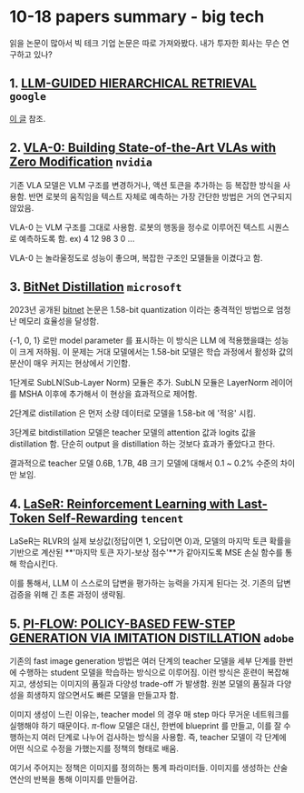 
# 10-18 papers summary - big tech

읽을 논문이 많아서 빅 테크 기업 논문은 따로 가져와봤다. 내가 투자한 회사는 무슨 연구하고 있나?

## 1. [LLM-GUIDED HIERARCHICAL RETRIEVAL](https://arxiv.org/pdf/2510.13217) `google`

[이 글](/docs/tasks/retrieval/lattice.md) 참조.

## 2. [VLA-0: Building State-of-the-Art VLAs with Zero Modification](https://arxiv.org/pdf/2510.13054) `nvidia`

기존 VLA 모델은 VLM 구조를 변경하거나, 액션 토큰을 추가하는 등 복잡한 방식을 사용함. 반면 로봇의 움직임을 텍스트 자체로 예측하는 가장 간단한 방법은 거의 연구되지 않았음.

VLA-0 는 VLM 구조를 그대로 사용함. 로봇의 행동을 정수로 이루어진 텍스트 시퀀스로 예측하도록 함. ex) 4 12 98 3 0 ...

VLA-0 는 놀라울정도로 성능이 좋으며, 복잡한 구조인 모델들을 이겼다고 함. 

## 3. [BitNet Distillation](https://arxiv.org/pdf/2510.13998) `microsoft`

2023년 공개된 [bitnet](https://arxiv.org/pdf/2310.11453) 논문은 1.58-bit quantization 이라는 충격적인 방법으로 엄청난 메모리 효율성을 달성함.

{-1, 0, 1} 로만 model parameter 를 표시하는 이 방식은 LLM 에 적용했을떄는 성능이 크게 저하됨. 이 문제는 거대 모델에서는 1.58-bit 모델은 학습 과정에서 활성화 값의 분산이 매우 커지는 현상에서 기인함.

1단계로 SubLN(Sub-Layer Norm) 모듈은 추가. SubLN 모듈은 LayerNorm 레이어를 MSHA 이후에 추가해서 이 현상을 효과적으로 제어함.

2단계로 distillation 은 먼저 소량 데이터로 모델을 1.58-bit 에 '적응' 시킴. 

3단계로 bitdistillation 모델은 teacher 모델의 attention 값과 logits 값을 distillation 함. 단순히 output 을 distillation 하는 것보다 효과가 좋았다고 한다.

결과적으로 teacher 모델 0.6B, 1.7B, 4B 크기 모델에 대해서 0.1 ~ 0.2% 수준의 차이만 보임.

## 4. [LaSeR: Reinforcement Learning with Last-Token Self-Rewarding](https://arxiv.org/pdf/2510.14943) `tencent`

LaSeR는 RLVR의 실제 보상값(정답이면 1, 오답이면 0)과, 모델의 마지막 토큰 확률을 기반으로 계산된 **'마지막 토큰 자기-보상 점수'**가 같아지도록 MSE 손실 함수를 통해 학습시킨다.

이를 통해서, LLM 이 스스로의 답변을 평가하는 능력을 가지게 된다는 것. 기존의 답변 검증을 위해 긴 초론 과정이 생략됨.

## 5. [PI-FLOW: POLICY-BASED FEW-STEP GENERATION VIA IMITATION DISTILLATION](https://arxiv.org/pdf/2510.14974) `adobe`

기존의 fast image generation 방법은 여러 단계의 teacher 모델을 세부 단계를 한번에 수행하는 student 모델을 학습하는 방식으로 이루어짐. 이런 방식은 훈련이 복잡해지고, 생성되는 이미지의 품질과 다양성 trade-off 가 발생함. 원본 모델의 품질과 다양성을 희생하지 않으면서도 빠른 모델을 만들고자 함.

이미지 생성이 느린 이유는, teacher model 의 경우 매 step 마다 무거운 네트워크를 실행해야 하기 때문이다. $\pi$-flow 모델은 대신, 한번에 blueprint 를 만들고, 이를 잘 수행하는지 여러 단계로 나누어 검사하는 방식을 사용함. 즉, teacher 모델이 각 단계에 어떤 식으로 수정을 가했는지를 정책의 형태로 배움.

여기서 주어지는 정책은 이미지를 정의하는 통계 파라미터들. 이미지를 생성하는 산술 연산의 반복을 통해 이미지를 만들어감.

